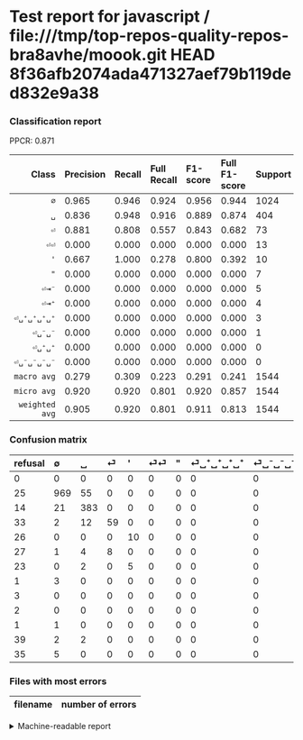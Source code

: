 # Test report for javascript / file:///tmp/top-repos-quality-repos-bra8avhe/moook.git HEAD 8f36afb2074ada471327aef79b119ded832e9a38

### Classification report

PPCR: 0.871

| Class | Precision | Recall | Full Recall | F1-score | Full F1-score | Support | Full Support | PPCR |
|------:|:----------|:-------|:------------|:---------|:---------|:--------|:-------------|:-----|
| `∅` | 0.965| 0.946| 0.924| 0.956| 0.944| 1024| 1049| 0.976 |
| `␣` | 0.836| 0.948| 0.916| 0.889| 0.874| 404| 418| 0.967 |
| `⏎` | 0.881| 0.808| 0.557| 0.843| 0.682| 73| 106| 0.689 |
| `⏎⏎` | 0.000| 0.000| 0.000| 0.000| 0.000| 13| 40| 0.325 |
| `'` | 0.667| 1.000| 0.278| 0.800| 0.392| 10| 36| 0.278 |
| `"` | 0.000| 0.000| 0.000| 0.000| 0.000| 7| 30| 0.233 |
| `⏎⇥⁻` | 0.000| 0.000| 0.000| 0.000| 0.000| 5| 40| 0.125 |
| `⏎⇥⁺` | 0.000| 0.000| 0.000| 0.000| 0.000| 4| 43| 0.093 |
| `⏎␣⁺␣⁺␣⁺␣⁺` | 0.000| 0.000| 0.000| 0.000| 0.000| 3| 4| 0.750 |
| `⏎␣⁻␣⁻` | 0.000| 0.000| 0.000| 0.000| 0.000| 1| 2| 0.500 |
| `⏎␣⁺␣⁺` | 0.000| 0.000| 0.000| 0.000| 0.000| 0| 2| 0.000 |
| `⏎␣⁻␣⁻␣⁻␣⁻` | 0.000| 0.000| 0.000| 0.000| 0.000| 0| 3| 0.000 |
| `macro avg` | 0.279| 0.309| 0.223| 0.291| 0.241| 1544| 1773| 0.871 |
| `micro avg` | 0.920| 0.920| 0.801| 0.920| 0.857| 1544| 1773| 0.871 |
| `weighted avg` | 0.905| 0.920| 0.801| 0.911| 0.813| 1544| 1773| 0.871 |

### Confusion matrix

|refusal|  ∅| ␣| ⏎| '| ⏎⏎| "| ⏎␣⁺␣⁺␣⁺␣⁺| ⏎␣⁻␣⁻␣⁻␣⁻| ⏎␣⁺␣⁺| ⏎␣⁻␣⁻| ⏎⇥⁺| ⏎⇥⁻| 
|:---|:---|:---|:---|:---|:---|:---|:---|:---|:---|:---|:---|:---|
|0 |0 |0 |0 |0 |0 |0 |0 |0 |0 |0 |0 |0 |
|25 |969 |55 |0 |0 |0 |0 |0 |0 |0 |0 |0 |0 |
|14 |21 |383 |0 |0 |0 |0 |0 |0 |0 |0 |0 |0 |
|33 |2 |12 |59 |0 |0 |0 |0 |0 |0 |0 |0 |0 |
|26 |0 |0 |0 |10 |0 |0 |0 |0 |0 |0 |0 |0 |
|27 |1 |4 |8 |0 |0 |0 |0 |0 |0 |0 |0 |0 |
|23 |0 |2 |0 |5 |0 |0 |0 |0 |0 |0 |0 |0 |
|1 |3 |0 |0 |0 |0 |0 |0 |0 |0 |0 |0 |0 |
|3 |0 |0 |0 |0 |0 |0 |0 |0 |0 |0 |0 |0 |
|2 |0 |0 |0 |0 |0 |0 |0 |0 |0 |0 |0 |0 |
|1 |1 |0 |0 |0 |0 |0 |0 |0 |0 |0 |0 |0 |
|39 |2 |2 |0 |0 |0 |0 |0 |0 |0 |0 |0 |0 |
|35 |5 |0 |0 |0 |0 |0 |0 |0 |0 |0 |0 |0 |

### Files with most errors

| filename | number of errors|
|:----:|:-----|

<details>
    <summary>Machine-readable report</summary>
```json
{
  "cl_report": {"\"": {"f1-score": 0.0, "precision": 0.0, "recall": 0.0, "support": 7}, "\u0027": {"f1-score": 0.8, "precision": 0.6666666666666666, "recall": 1.0, "support": 10}, "macro avg": {"f1-score": 0.2905924612599608, "precision": 0.27905397210898597, "recall": 0.30854400354686584, "support": 1544}, "micro avg": {"f1-score": 0.9203367875647669, "precision": 0.9203367875647669, "recall": 0.9203367875647669, "support": 1544}, "weighted avg": {"f1-score": 0.9113288503906525, "precision": 0.9048548137050946, "recall": 0.9203367875647669, "support": 1544}, "\u2205": {"f1-score": 0.9556213017751479, "precision": 0.9651394422310757, "recall": 0.9462890625, "support": 1024}, "\u23ce": {"f1-score": 0.8428571428571429, "precision": 0.8805970149253731, "recall": 0.8082191780821918, "support": 73}, "\u23ce\u21e5\u207a": {"f1-score": 0.0, "precision": 0.0, "recall": 0.0, "support": 4}, "\u23ce\u21e5\u207b": {"f1-score": 0.0, "precision": 0.0, "recall": 0.0, "support": 5}, "\u23ce\u23ce": {"f1-score": 0.0, "precision": 0.0, "recall": 0.0, "support": 13}, "\u23ce\u2423\u207a\u2423\u207a": {"f1-score": 0.0, "precision": 0.0, "recall": 0.0, "support": 0}, "\u23ce\u2423\u207a\u2423\u207a\u2423\u207a\u2423\u207a": {"f1-score": 0.0, "precision": 0.0, "recall": 0.0, "support": 3}, "\u23ce\u2423\u207b\u2423\u207b": {"f1-score": 0.0, "precision": 0.0, "recall": 0.0, "support": 1}, "\u23ce\u2423\u207b\u2423\u207b\u2423\u207b\u2423\u207b": {"f1-score": 0.0, "precision": 0.0, "recall": 0.0, "support": 0}, "\u2423": {"f1-score": 0.888631090487239, "precision": 0.8362445414847162, "recall": 0.948019801980198, "support": 404}},
  "cl_report_full": {"\"": {"f1-score": 0.0, "precision": 0.0, "recall": 0.0, "support": 30}, "\u0027": {"f1-score": 0.39215686274509803, "precision": 0.6666666666666666, "recall": 0.2777777777777778, "support": 36}, "macro avg": {"f1-score": 0.24105428536657905, "precision": 0.27905397210898597, "recall": 0.22286553218539798, "support": 1773}, "micro avg": {"f1-score": 0.8567983117274647, "precision": 0.9203367875647669, "recall": 0.8014664410603497, "support": 1773}, "weighted avg": {"f1-score": 0.8134062548856945, "precision": 0.8343625362792438, "recall": 0.8014664410603497, "support": 1773}, "\u2205": {"f1-score": 0.9439844130540673, "precision": 0.9651394422310757, "recall": 0.9237368922783603, "support": 1049}, "\u23ce": {"f1-score": 0.6820809248554914, "precision": 0.8805970149253731, "recall": 0.5566037735849056, "support": 106}, "\u23ce\u21e5\u207a": {"f1-score": 0.0, "precision": 0.0, "recall": 0.0, "support": 43}, "\u23ce\u21e5\u207b": {"f1-score": 0.0, "precision": 0.0, "recall": 0.0, "support": 40}, "\u23ce\u23ce": {"f1-score": 0.0, "precision": 0.0, "recall": 0.0, "support": 40}, "\u23ce\u2423\u207a\u2423\u207a": {"f1-score": 0.0, "precision": 0.0, "recall": 0.0, "support": 2}, "\u23ce\u2423\u207a\u2423\u207a\u2423\u207a\u2423\u207a": {"f1-score": 0.0, "precision": 0.0, "recall": 0.0, "support": 4}, "\u23ce\u2423\u207b\u2423\u207b": {"f1-score": 0.0, "precision": 0.0, "recall": 0.0, "support": 2}, "\u23ce\u2423\u207b\u2423\u207b\u2423\u207b\u2423\u207b": {"f1-score": 0.0, "precision": 0.0, "recall": 0.0, "support": 3}, "\u2423": {"f1-score": 0.8744292237442921, "precision": 0.8362445414847162, "recall": 0.916267942583732, "support": 418}},
  "ppcr": 0.8708403835307389
}
```
</details>
